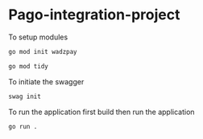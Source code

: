 # Pago-integration-project

To setup modules

```bash
go mod init wadzpay
```

```bash
go mod tidy
```

To initiate the swagger
```bash
swag init
```

To run the application first build then run the application

```bash
go run .
```
